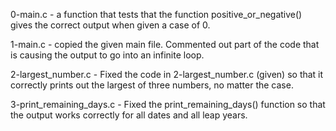 0-main.c - a function that tests that the function positive_or_negative() gives the correct output when given a case of 0.

1-main.c - copied the given main file. Commented out part of the code that is causing the output to go into an infinite loop.

2-largest_number.c - Fixed the code in 2-largest_number.c (given) so that it correctly prints out the largest of three numbers, no matter the case.

3-print_remaining_days.c - Fixed the print_remaining_days() function so that the output works correctly for all dates and all leap years.
